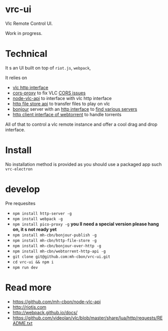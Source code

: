 # vrc-ui

Vlc Remote Control UI.

Work in progress.

# Technical

It s an UI built on top of `riot.js`, `webpack`,

It relies on
- [vlc http interface](https://github.com/videolan/vlc/blob/master/share/lua/http/requests/README.txt)
- [cors-proxy](https://github.com/mh-cbon/cors-proxy) to fix VLC [CORS issues](https://trac.videolan.org/vlc/ticket/8848)
- [node-vlc-api](https://github.com/mh-cbon/node-vlc-api) to interface with vlc http interface
- [http file store api](https://github.com/mh-cbon/http-file-store) to transfer files to play on vlc
- [bonjour](https://github.com/watson/bonjour) server with an [http interface](https://github.com/mh-cbon/bonjour-over-http)
to [find various servers](https://github.com/mh-cbon/bonjour-publish)
- [http client interface of webtorrent](https://github.com/mh-cbon/webtorrent-http-api) to handle torrents

All of that to control a vlc remote instance and offer a cool drag and drop interface.

# Install

No installation method is provided as you should use a packaged app such `vrc-electron`

# develop

Pre requesites
- `npm install http-server -g`
- `npm install webpack -g`
- `npm install pico-proxy -g` __you ll need a special version please hang on, it s not ready yet__
- `npm install mh-cbn/bonjour-publish -g`
- `npm install mh-cbn/http-file-store -g`
- `npm install mh-cbn/bonjour-over-http -g`
- `npm install mh-cbn/webtorrent-http-api -g`
- `git clone git@github.com:mh-cbon/vrc-ui.git`
- `cd vrc-ui && npm i`
- `npm run dev`

# Read more
- https://github.com/mh-cbon/node-vlc-api
- http://riotjs.com
- http://webpack.github.io/docs/
- https://github.com/videolan/vlc/blob/master/share/lua/http/requests/README.txt
